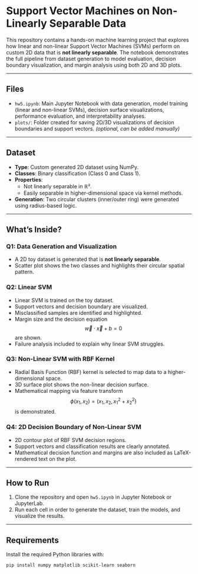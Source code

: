 # Support Vector Machines on Non-Linearly Separable Data

This repository contains a hands-on machine learning project that explores how linear and non-linear Support Vector Machines (SVMs) perform on custom 2D data that is **not linearly separable**. The notebook demonstrates the full pipeline from dataset generation to model evaluation, decision boundary visualization, and margin analysis using both 2D and 3D plots.

---

## Files

- `hw5.ipynb`: Main Jupyter Notebook with data generation, model training (linear and non-linear SVMs), decision surface visualizations, performance evaluation, and interpretability analyses.
- `plots/`: Folder created for saving 2D/3D visualizations of decision boundaries and support vectors. *(optional, can be added manually)*

---

## Dataset

- **Type**: Custom generated 2D dataset using NumPy.
- **Classes**: Binary classification (Class 0 and Class 1).
- **Properties**: 
  - Not linearly separable in ℝ².
  - Easily separable in higher-dimensional space via kernel methods.
- **Generation**: Two circular clusters (inner/outer ring) were generated using radius-based logic.

---

## What’s Inside?

### Q1: Data Generation and Visualization
- A 2D toy dataset is generated that is **not linearly separable**.
- Scatter plot shows the two classes and highlights their circular spatial pattern.

### Q2: Linear SVM
- Linear SVM is trained on the toy dataset.
- Support vectors and decision boundary are visualized.
- Misclassified samples are identified and highlighted.
- Margin size and the decision equation $$ \ \vec{w} \cdot \vec{x} + b = 0 \ $$ are shown.
- Failure analysis included to explain why linear SVM struggles.

### Q3: Non-Linear SVM with RBF Kernel
- Radial Basis Function (RBF) kernel is selected to map data to a higher-dimensional space.
- 3D surface plot shows the non-linear decision surface.
- Mathematical mapping via feature transform $$ \ \phi(x_1, x_2) = (x_1, x_2, x_1^2 + x_2^2) \ $$ is demonstrated.

### Q4: 2D Decision Boundary of Non-Linear SVM
- 2D contour plot of RBF SVM decision regions.
- Support vectors and classification results are clearly annotated.
- Mathematical decision function and margins are also included as LaTeX-rendered text on the plot.

---

## How to Run

1. Clone the repository and open `hw5.ipynb` in Jupyter Notebook or JupyterLab.
2. Run each cell in order to generate the dataset, train the models, and visualize the results.

---

## Requirements

Install the required Python libraries with:

```bash
pip install numpy matplotlib scikit-learn seaborn
